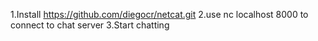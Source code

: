 1.Install  https://github.com/diegocr/netcat.git
2.use nc localhost 8000 to connect to chat server
3.Start chatting